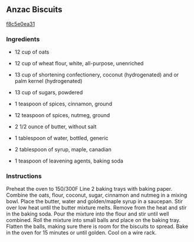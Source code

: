 ## Anzac Biscuits

[f8c5e0ea31](http://www.food.com/recipe/anzac-biscuits-230725)

### Ingredients

 - 12 cup of oats

 - 12 cup of wheat flour, white, all-purpose, unenriched

 - 13 cup of shortening confectionery, coconut (hydrogenated) and or palm kernel (hydrogenated)

 - 13 cup of sugars, powdered

 - 1 teaspoon of spices, cinnamon, ground

 - 12 teaspoon of spices, nutmeg, ground

 - 2 1/2 ounce of butter, without salt

 - 1 tablespoon of water, bottled, generic

 - 2 tablespoon of syrup, maple, canadian

 - 1 teaspoon of leavening agents, baking soda

### Instructions

Preheat the oven to 150/300F Line 2 baking trays with baking paper. Combine the oats, flour, coconut, sugar, cinnamon and nutmeg in a mixing bowl. Place the butter, water and golden/maple syrup in a saucepan. Stir over low heat until the butter mixture melts. Remove from the heat and stir in the baking soda. Pour the mixture into the flour and stir until well combined. Roll the mixture into small balls and place on the baking tray. Flatten the balls, making sure there is room for the biscuits to spread. Bake in the oven for 15 minutes or until golden. Cool on a wire rack.
